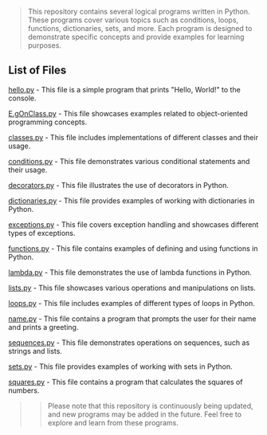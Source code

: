 >This repository contains several logical programs written in Python. These programs cover various topics such as conditions, loops, functions, dictionaries, sets, and more. Each program is designed to demonstrate specific concepts and provide examples for learning purposes.

## List of Files

[hello.py](https://github.com/yeshrikki29/Python/blob/main/PYTHON/hello.py) - This file is a simple program that prints "Hello, World!" to the console.

[E.gOnClass.py](https://github.com/yeshrikki29/Python/blob/main/PYTHON/E.gOnClass.py) - This file showcases examples related to object-oriented programming concepts.

[classes.py](https://github.com/yeshrikki29/Python/blob/main/PYTHON/classes.py) - This file includes implementations of different classes and their usage.

[conditions.py](https://github.com/yeshrikki29/Python/blob/main/PYTHON/conditions.py) - This file demonstrates various conditional statements and their usage.

[decorators.py](https://github.com/yeshrikki29/Python/blob/main/PYTHON/decorators.py) - This file illustrates the use of decorators in Python.

[dictionaries.py](https://github.com/yeshrikki29/Python/blob/main/PYTHON/dictionaries.py) - This file provides examples of working with dictionaries in Python.

[exceptions.py](https://github.com/yeshrikki29/Python/blob/main/PYTHON/exceptions.py) - This file covers exception handling and showcases different types of exceptions.

[functions.py](https://github.com/yeshrikki29/Python/blob/main/PYTHON/functions.py) - This file contains examples of defining and using functions in Python.

[lambda.py](https://github.com/yeshrikki29/Python/blob/main/PYTHON/lambda.py) - This file demonstrates the use of lambda functions in Python.

[lists.py](https://github.com/yeshrikki29/Python/blob/main/PYTHON/lists.py) - This file showcases various operations and manipulations on lists.

[loops.py](https://github.com/yeshrikki29/Python/blob/main/PYTHON/loops.py) - This file includes examples of different types of loops in Python.

[name.py](https://github.com/yeshrikki29/Python/blob/main/PYTHON/name.py) - This file contains a program that prompts the user for their name and prints a greeting.

[sequences.py](https://github.com/yeshrikki29/Python/blob/main/PYTHON/sequences.py) - This file demonstrates operations on sequences, such as strings and lists.

[sets.py](https://github.com/yeshrikki29/Python/blob/main/PYTHON/sets.py) - This file provides examples of working with sets in Python.

[squares.py](https://github.com/yeshrikki29/Python/blob/main/PYTHON/squares.py) - This file contains a program that calculates the squares of numbers.



>>Please note that this repository is continuously being updated, and new programs may be added in the future. Feel free to explore and learn from these programs.




